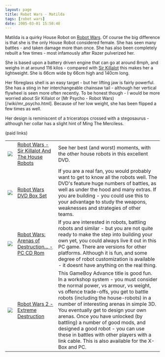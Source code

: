```yaml
---
layout: page
title: Robot Wars - Matilda
tags: [robot wars]
date: 2005-03-01 15:50:48
---
```

Matilda is a quirky House Robot on [Robot Wars](/wiki/robot_wars.html).
Of course the big difference is that she is the only House Robot considered female.
She has seen many battles - and taken damage more than once.
She has also been completely rebuilt a few times - most infamously after Razer pulverized her.

She is based upon a battery driven engine that can go at around 8mph, and weighs in at around 116 kilos - compared with [Sir Killalot](/2005/03/01/sir-killalot) this makes her a lightweight.
She is 66cm wide by 66cm high and 140cm long.

Her fibreglass shell is an easy target - but her lifting jaw is fairly powerful.
She has a sting in her interchangeable chainsaw tail - although her vertical flywheel is seen more often recently.
To be honest though - I would be more worried about Sir Killalot or [Mr Psycho - Robot Wars)[/wiki/mr_psycho.html].
Because of her low weight, she has been flipped a few times as well.

Her design is reminiscent of a triceratops crossed with a stegosaurus - although her collar has a slight hint of Ming The Merciless.

(paid links)

<table class="table">
<tr> <td> <a class="internal" href="http://www.amazon.co.uk/exec/obidos/ASIN/B00006BT9P/orionrobots-21" target="_blank"> <img class="img-responsive" src="https://images-na.ssl-images-amazon.com/images/I/A15hpQ54BBL._SY679_.jpg"/> </a> </td> <td> <a href="http://www.amazon.co.uk/exec/obidos/ASIN/B00006BT9P/orionrobots-21" rel="external" target="_blank">Robot Wars - Sir Killalot And The House Robots</a> </td> <td> See her best (and worst) moments, with the other house robots in this excellent DVD.</td> </tr>
<tr> <td> <a class="internal" href="http://www.amazon.co.uk/exec/obidos/ASIN/B00006G9Y0/orionrobots-21" target="_blank"> <img class="img-responsive" src="https://images-na.ssl-images-amazon.com/images/I/51Y7F6MA4XL.jpg"/> </a> </td> <td> <a href="http://www.amazon.co.uk/exec/obidos/ASIN/B00006G9Y0/orionrobots-21" rel="external" target="_blank">Robot Wars DVD Box Set</a> </td> <td> If you are a real fan, you would probably want to get to know all the robots well. The DVD's feature huge numbers of battles, as well as under the hood and many extras. If you are building - you could use this to your advantage to study the weapons, weaknesses and strategies of other teams.</td> </tr>
<tr> <td> <a class="internal" href="http://www.amazon.co.uk/exec/obidos/ASIN/B00008UEMW/orionrobots-21" target="_blank"> <img class="img-responsive" src="https://images-na.ssl-images-amazon.com/images/I/51WNWZYDTQL.jpg"/> </a> </td> <td> <a href="http://www.amazon.co.uk/exec/obidos/ASIN/B00008UEMW/orionrobots-21" rel="external" target="_blank">Robot Wars: Arenas of Destruction... - PC CD Rom</a> </td> <td> If you are interested in robots, battling robots and similar - but you are not quite ready to make the step into building your own yet, you could always live it out in this PC game. There are versions for other platforms. Although it is fun, and some degree of robot customization is available - it doesnt have anything on the real thing.</td> </tr>
<tr> <td> <a class="internal" href="http://www.amazon.co.uk/exec/obidos/ASIN/B00006LJZI/orionrobots-21" target="_blank"> <img class="img-responsive" src="https://images-na.ssl-images-amazon.com/images/I/51JSC97BZ5L.jpg"/> </a> </td>
<td> <a href="http://www.amazon.co.uk/exec/obidos/ASIN/B00006LJZI/orionrobots-21" rel="external" target="_blank">Robot Wars 2 - Extreme Destruction</a> </td>
<td> This GameBoy Advance title is good fun. In a workshop system - you must consider the normal power, vs armour, vs weight, vs offence trade-offs, you get to battle robots (including the house-robots) in a number of interesting arenas in simple 3D. You eventually get to design your own arenas. Once you have unlocked (by battling) a number of good mods, and designed a good robot - you can use these in battles with other players with a link cable. This is also available for the X-Box and PC.</td>
</tr> </table>
